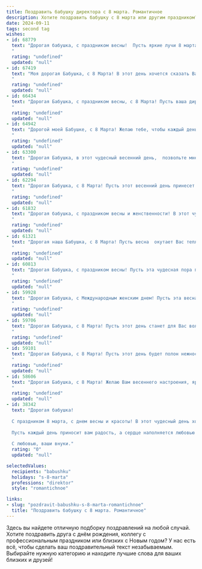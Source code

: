 ```yaml
---
title: Поздравить бабушку директора с 8 марта. Романтичное
description: Хотите поздравить бабушку с 8 марта или другим праздником? Наш ИИ создаст незабываемое поздравление, а вы обязательно выделитесь среди других.  
date: 2024-09-11
tags: second tag
wishes:
- id: 68779
  text: "Дорогая бабушка, с праздником весны!  Пусть яркие лучи 8 марта согреют Вас теплом, а забота и любовь родных наполнят Ваше сердце счастьем!  Будьте здоровы, красивы и всегда  окружены вниманием. Ваш директорский талант вдохновляет, а Ваша мудрость — бесценна.
  "
  rating: "undefined"
  updated: "null"
- id: 67419
  text: "Моя дорогая Бабушка, с 8 Марта! В этот день хочется сказать Вам слова восхищения и благодарности за Вашу нежную душу, мудрость и талант, который Вы проявили, будучи директором. Вы сияете как весеннее солнце, и Ваша красота вдохновляет всех вокруг. Желаю Вам в этот день весеннего настроения, радости и любви!
  "
  rating: "undefined"
  updated: "null"
- id: 66434
  text: "Дорогая Бабушка, с праздником весны, с 8 Марта! Пусть ваша директорская мудрость и очарование всегда вдохновляют нас, а сердце наполняется радостью и любовью.
  "
  rating: "undefined"
  updated: "null"
- id: 64942
  text: "Дорогой моей Бабушке, с 8 Марта! Желаю тебе, чтобы каждый день был наполнен нежностью, как весенний сад ароматом цветов. Пусть в твоей душе всегда царит весна, а сердце бьется в такт  счастливым моментам. Спасибо тебе за все твои заботу и любовь, ты — моя самая  прекрасная  директор,  руководящая  моей  жизнью к светлому будущему!
  "
  rating: "undefined"
  updated: "null"
- id: 63300
  text: "Дорогая Бабушка, в этот чудесный весенний день,  позвольте мне поздравить Вас с 8 Марта!  Пусть Ваши глаза сияют лучистым весенним теплом, а сердце поет от радости и любви. Вы - не только прекрасная женщина, но и мудрая руководительница,  истинно очаровательный Директор.  Желаю, чтобы каждый день приносил Вам только приятные моменты, а Ваши мечты сбывались с легкостью и радостью. С праздником, любимая Бабушка!
  "
  rating: "undefined"
  updated: "null"
- id: 62294
  text: "Дорогая Бабушка, с 8 Марта! Пусть этот весенний день принесет Вам море цветов, нежных улыбок и ярких, счастливых мгновений. Ваша мудрость, сила духа, умение руководить и вдохновлять - пример для всех нас. Желаю Вам крепкого здоровья,  спокойствия,  любви и бесконечного счастья.
  "
  rating: "undefined"
  updated: "null"
- id: 61832
  text: "Дорогая бабушка, с праздником весны и женственности! В этот чудесный день хочется пожелать Вам, нашей любимой директорше,  оставаться такой же элегантной, мудрой и нежной, как распускающиеся цветы. Пусть каждый день дарит Вам яркие краски,  а  вдохновение не покидает Вас ни на минуту!  🎉💐
  "
  rating: "undefined"
  updated: "null"
- id: 61321
  text: "Дорогая наша Бабушка, с 8 Марта! Пусть весна  окутает Вас теплом, а сердце наполнится любовью и нежностью, как первые цветы распускаются под лучами весеннего солнца. Спасибо Вам за все, за Вашу мудрость, заботу и неиссякаемый оптимизм. Вы – настоящая директор нашего сердца, управляющая им с любовью и лаской.
  "
  rating: "undefined"
  updated: "null"
- id: 60813
  text: "Дорогая Бабушка, с праздником весны! Пусть эта чудесная пора подарит тебе множество радостных мгновений, а ты всегда остаешься таким же прекрасным и вдохновляющим  директором,  как и сейчас.
  "
  rating: "undefined"
  updated: "null"
- id: 59928
  text: "Дорогая Бабушка, с Международным женским днем! Пусть эта весна принесет тебе  радость, любовь и  нежные чувства. Ты, как директор,  умеешь управлять не только своим делом, но и  сердцами всех, кто тебя окружает. Спасибо тебе за твою мудрость, заботу и любовь. С праздником!
  "
  rating: "undefined"
  updated: "null"
- id: 59706
  text: "Дорогая Бабушка, с 8 Марта! Пусть этот день станет для Вас волшебным, наполненным  нежностью, как весенний рассвет. Пусть Ваше сердце всегда сияет от радости, а глаза  - от любви!  Будьте счастливы, любимы и окружены заботой!
  "
  rating: "undefined"
  updated: "null"
- id: 59101
  text: "Дорогая Бабушка, с 8 Марта! Пусть этот день будет полон нежности, цветов и любви, как сияющую весеннюю поляну. Спасибо за Ваши мудрость и заботу, за прекрасный пример сильной и женственной женщины. Вы –  настоящий директор своей жизни,  в которой всегда царит гармония и доброта.
  "
  rating: "undefined"
  updated: "null"
- id: 58606
  text: "Дорогая Бабушка, с 8 Марта! Желаю Вам весеннего настроения, ярких красок жизни и нескончаемого потока любви и заботы от всех, кто Вас окружает. Вы – директор нашей семьи, и Ваша мудрость, доброта и сила духа вдохновляют нас на новые свершения. Пусть этот день будет полон радости и красивых моментов!
  "
  rating: "undefined"
  updated: "null"
- id: 38342
  text: "Дорогая бабушка!
  
  С праздником 8 марта, с днем весны и красоты! В этот чудесный день хочется сказать, как вы для нас важны. Как директор, вы уверенно ведете нас к успеху, а как бабушка, вы наполняете наши жизни теплом и любовью. Ваши мудрость и забота — это те бесценные сокровища, которые освещают наш путь.
  
  Пусть каждый день приносит вам радость, а сердце наполняется любовью и гармонией. Вы — наша вдохновительница, и мы гордимся вами. Желаем вам здоровья, счастья и бесконечного света в душе!
  
  С любовью, ваши внуки."
  rating: "0"
  updated: "null"

selectedValues:
  recipients: "babushku"
  holidays: "s-8-marta"
  professions: "direktor"
  style: "romantichnoe"

links:
- slug: "pozdravit-babushku-s-8-marta-romantichnoe"
  title: "Поздравить бабушку с 8 марта. Романтичное"
---
```


Здесь вы найдете отличную подборку поздравлений на любой случай. 
Хотите поздравить друга с днём рождения, коллегу с профессиональным праздником или близких с Новым годом? У нас есть всё, чтобы сделать ваш поздравительный текст незабываемым. Выбирайте нужную категорию и находите лучшие слова для ваших близких и друзей!
